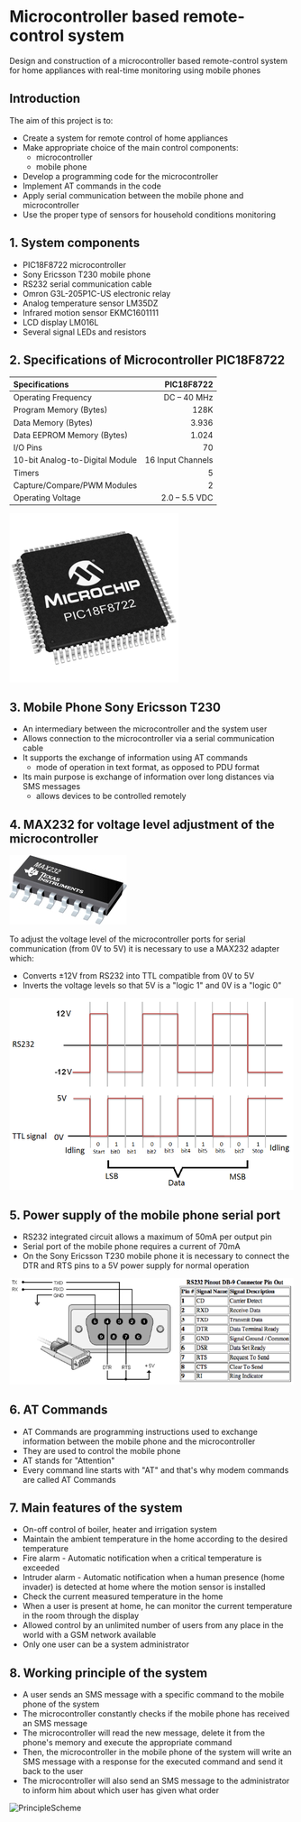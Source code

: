 # Microcontroller based remote-control system 

Design and construction of a microcontroller based remote-control system for home appliances with real-time monitoring using mobile phones

## Introduction

The aim of this project is to:
 - Create a system for remote control of home appliances
 - Make appropriate choice of the main control components:
    - microcontroller
    - mobile phone
- Develop a programming code for the microcontroller
- Implement AT commands in the code
- Apply serial communication between the mobile phone and microcontroller
- Use the proper type of sensors for household conditions monitoring 

## 1. System components

-	PIC18F8722 microcontroller
-	Sony Ericsson T230 mobile phone
-	RS232 serial communication cable
-	Omron G3L-205P1C-US electronic relay
-	Analog temperature sensor LM35DZ
-	Infrared motion sensor EKMC1601111
-	LCD display LM016L
-	Several signal LEDs and resistors

## 2. Specifications of Microcontroller PIC18F8722

| Specifications            |   PIC18F8722 |
| :---                      |        ---: |
| Operating Frequency       | DC – 40 MHz |
| Program Memory (Bytes)    | 128K |
| Data Memory (Bytes)       | 3.936 |
| Data EEPROM Memory (Bytes) | 1.024 |
| I/O Pins | 70 |
| 10-bit Analog-to-Digital Module | 16 Input Channels |
| Timers | 5 |
| Capture/Compare/PWM Modules | 2 |
| Operating Voltage       | 2.0 – 5.5 VDC |

![Microcontroller PIC18F8722](/assets/images/medium-PIC18F8722-TQFP-80.png "Microcontroller PIC18F8722")

## 3. Mobile Phone Sony Ericsson T230

- An intermediary between the microcontroller and the system user
- Allows connection to the microcontroller via a serial communication cable
- It supports the exchange of information using AT commands
    - mode of operation in text format, as opposed to PDU format
- Its main purpose is exchange of information over long distances via SMS messages
    - allows devices to be controlled remotely

## 4. MAX232 for voltage level adjustment of the microcontroller

![MAX232](/assets/images/MAX232.jpg "MAX232")

To adjust the voltage level of the microcontroller ports for serial communication (from 0V to 5V) it is necessary to use a MAX232 adapter which:
- Converts ±12V from RS232 into TTL compatible from 0V to 5V
- Inverts the voltage levels so that 5V is a "logic 1" and 0V is a "logic 0"

![UART](/assets/images/UART.png "UART")

## 5. Power supply of the mobile phone serial port

- RS232 integrated circuit allows a maximum of 50mA per output pin
- Serial port of the mobile phone requires a current of 70mA
- On the Sony Ericsson T230 mobile phone it is necessary to connect the DTR and RTS pins to a 5V power supply for normal operation

![RS232supply](/assets/images/RS232supply.png "RS232supply")

## 6. AT Commands

- AT Commands are programming instructions used to exchange information between the mobile phone and the microcontroller
- They are used to control the mobile phone
- AT stands for "Attention"
- Every command line starts with "AT" and that's why modem commands are called AT Commands

## 7. Main features of the system

- On-off control of boiler, heater and irrigation system
- Maintain the ambient temperature in the home according to the desired temperature
- Fire alarm - Automatic notification when a critical temperature is exceeded
- Intruder alarm - Automatic notification when a human presence (home invader) is detected at home where the motion sensor is installed
- Check the current measured temperature in the home
- When a user is present at home, he can monitor the current temperature in the room through the display
- Allowed control by an unlimited number of users from any place in the world with a GSM network available
- Only one user can be a system administrator

## 8. Working principle of the system

- A user sends an SMS message with a specific command to the mobile phone of the system
- The microcontroller constantly checks if the mobile phone has received an SMS message
- The microcontroller will read the new message, delete it from the phone's memory and execute the appropriate command
- Then, the microcontroller in the mobile phone of the system will write an SMS message with a response for the executed command and send it back to the user
- The microcontroller will also send an SMS message to the administrator to inform him about which user has given what order

![PrincipleScheme](/assets/images/PrincipleScheme.png "PrincipleScheme")